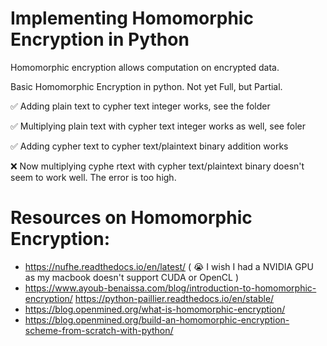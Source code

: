 # Implementing Homomorphic Encryption in Python

Homomorphic encryption allows computation on encrypted data.

Basic Homomorphic Encryption in python. Not yet Full, but Partial.

✅ Adding plain text to cypher text integer works, see the folder

✅ Multiplying plain text with cypher text integer works as well, see foler

✅ Adding cypher text to cypher text/plaintext binary addition works

❌ Now multiplying cyphe rtext with cypher text/plaintext binary doesn't seem to work well. The error is too high.

# Resources on Homomorphic Encryption: 
- https://nufhe.readthedocs.io/en/latest/  ( 😭 I wish I had a NVIDIA GPU as my macbook doesn't support CUDA or OpenCL )
- https://www.ayoub-benaissa.com/blog/introduction-to-homomorphic-encryption/ 
https://python-paillier.readthedocs.io/en/stable/
- https://blog.openmined.org/what-is-homomorphic-encryption/ 
- https://blog.openmined.org/build-an-homomorphic-encryption-scheme-from-scratch-with-python/ 
